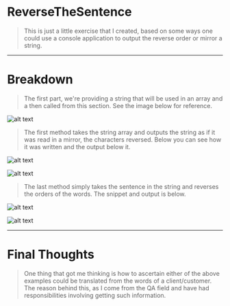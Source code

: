 # ReverseTheSentence

> This is just a little exercise that I created, based on 
some ways one could use a console application to 
output the reverse order or mirror a string.

--------------------------------------------------------------

# Breakdown

> The first part, we're providing a string that will be used
in an array and a then called from this section. See the image
below for reference.

![alt text](https://github.com/Gudbrandr42/ReverseTheSentence/blob/master/Images/AppSetup.PNG)

> The first method takes the string array and outputs the 
string as if it was read in a mirror, the characters reversed.
Below you can see how it was written and the output below it.

![alt text](https://github.com/Gudbrandr42/ReverseTheSentence/blob/master/Images/FirstMethod.PNG)

![alt text](https://github.com/Gudbrandr42/ReverseTheSentence/blob/master/Images/MirrorReversed.PNG)

> The last method simply takes the sentence in the string and 
reverses the orders of the words.  The snippet and output is below.

![alt text](https://github.com/Gudbrandr42/ReverseTheSentence/blob/master/Images/SecondMethod.PNG)

![alt text](https://github.com/Gudbrandr42/ReverseTheSentence/blob/master/Images/ReverseOrder.PNG)

--------------------------------------------------------------

# Final Thoughts

> One thing that got me thinking is how to ascertain either of the
above examples could be translated from the words of a client/customer.
The reason behind this, as I come from the QA field and have had 
responsibilities involving getting such information.  

